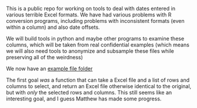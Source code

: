 This is a public repo for working on tools to deal with dates entered in various terrible Excel formats. We have had various problems with R conversion programs, including problems with inconsistent formats (even within a column) and also date offsets.

We will build tools in python and maybe other programs to examine these columns, which will be taken from real confidential examples (which means we will also need tools to anonymize and subsample these files while preserving all of the weirdness)

We now have an [example file folder](https://www.dropbox.com/sh/it2bbrnpw28h0lw/AACehUATcoENEaUkeYbu2MaYa?dl=0)

The first goal _was_ a function that can take a Excel file and a list of rows and columns to select, and return an Excel file otherwise identical to the original, but with _only_ the selected rows and columns. This still seems like an interesting goal, and I guess Matthew has made some progress.
